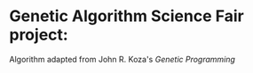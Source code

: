 # Genetic Algorithm Science Fair project:

Algorithm adapted from John R. Koza's _Genetic Programming_
